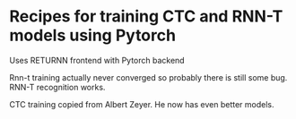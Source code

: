 # Recipes for training CTC and RNN-T models using Pytorch

Uses RETURNN frontend with Pytorch backend

Rnn-t training actually never converged so probably there is still some bug. RNN-T recognition works.

CTC training copied from Albert Zeyer. He now has even better models.